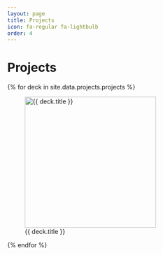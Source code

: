 ```yaml
---
layout: page
title: Projects
icon: fa-regular fa-lightbulb
order: 4
---
```


<h1>Projects</h1>
<div>
    {% for deck in site.data.projects.projects %}
    <figure>
        <a href=
          {% if deck.url contains "://" %}
            "{{ deck.url }}"
          {% else %}
            "{{ deck.url | relative_url }}"
          {% endif %}
        title="{{ deck.title }}">
        <img class="thumb" width="300" src=
          {% if deck.image_path contains "://" %}
            "{{ deck.image_path }}"
          {% else %}
            "{{ deck.image_path | relative_url }}"
          {% endif %}
          alt="{{ deck.title }}">
        </a>
        <figcaption>
        {{ deck.title }}
        </figcaption>
    </figure>
    {% endfor %}
</div>
